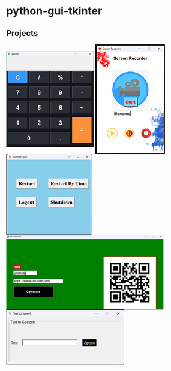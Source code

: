 # python-gui-tkinter
## Projects
<div class="column">
  <a>
    <img align="center" src="https://github.com/Kedar-ai/python-gui-tkinter/blob/main/Images/calculator.png" username=Kedar-ai&title_color=ffffff&text_color=c9cacc&icon_color=2bbc8a&bg_color=1d1f21&langs_count=3" />
    <img align="center" src="https://github.com/Kedar-ai/python-gui-tkinter/blob/main/Images/screen_recorder.png" username=Kedar-ai&title_color=ffffff&text_color=c9cacc&icon_color=2bbc8a&bg_color=1d1f21&langs_count=3" />
    <img align="center" src="https://github.com/Kedar-ai/python-gui-tkinter/blob/main/Images/shutdown%20app.png" username=Kedar-ai&title_color=ffffff&text_color=c9cacc&icon_color=2bbc8a&bg_color=1d1f21&langs_count=3" />
    <img align="center" src="https://github.com/Kedar-ai/python-gui-tkinter/blob/main/Images/qrcode.png" username=Kedar-ai&title_color=ffffff&text_color=c9cacc&icon_color=2bbc8a&bg_color=1d1f21&langs_count=3" />
    <img align="center" src="https://github.com/Kedar-ai/python-gui-tkinter/blob/main/Images/text_to_speech.png" username=Kedar-ai&title_color=ffffff&text_color=c9cacc&icon_color=2bbc8a&bg_color=1d1f21&langs_count=3" />
  </a>
</div>

